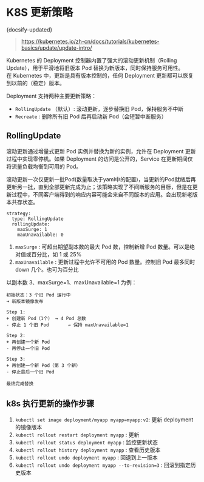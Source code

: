 # K8S 更新策略
{docsify-updated}

> https://kubernetes.io/zh-cn/docs/tutorials/kubernetes-basics/update/update-intro/

Kubernetes 的 Deployment 控制器内置了强大的滚动更新机制（Rolling Update），用于平滑地将旧版本 Pod 替换为新版本，同时保持服务可用性。  
在 Kubernetes 中，更新是具有版本控制的，任何 Deployment 更新都可以恢复到以前的（稳定）版本。

Deployment 支持两种主要更新策略：
+ `RollingUpdate` （默认）: 滚动更新，逐步替换旧 Pod，保持服务不中断
+ `Recreate` : 删除所有旧 Pod 后再启动新 Pod（会短暂中断服务）

## RollingUpdate
滚动更新通过增量式更新 Pod 实例并替换为新的实例，允许在 Deployment 更新过程中实现零停机。如果 Deployment 的访问是公开的，Service 在更新期间仅将流量负载均衡到可用的 Pod。

滚动更新一次仅更新一批Pod(数量取决于yaml中的配置)，当更新的Pod就绪后再更新另一批，直到全部更新完成为止；该策略实现了不间断服务的目标，但是在更新过程中，不同客户端得到的响应内容可能会来自不同版本的应用。会出现新老版本共存状态。

```
strategy:
  type: RollingUpdate
  rollingUpdate:
    maxSurge: 1
    maxUnavailable: 0
```
1. `maxSurge` : 可超出期望副本数的最大 Pod 数，控制新增 Pod 数量。可以是绝对值或百分比，如 1 或 25%
2. `maxUnavailable` : 更新过程中允许不可用的 Pod 数量。控制旧 Pod 最多同时 down 几个。也可为百分比


以副本数 3、maxSurge=1、maxUnavailable=1 为例：
```
初始状态：3 个旧 Pod 运行中
➜ 新版本镜像发布

Step 1:
+ 创建新 Pod（1个） → 4 Pod 总数
- 停止 1 个旧 Pod       → 保持 maxUnavailable=1

Step 2:
+ 再创建一个新 Pod
- 再停止一个旧 Pod

Step 3:
+ 再创建一个新 Pod（第 3 个新）
- 停止最后一个旧 Pod

最终完成替换
```

## k8s 执行更新的操作步骤
1. `kubectl set image deployment/myapp myapp=myapp:v2`: 更新 deployment 的镜像版本
2. `kubectl rollout restart deployment myapp` : 更新
3. `kubectl rollout status deployment myapp` : 监控更新状态
4. `kubectl rollout history deployment myapp` : 查看历史版本
5. `kubectl rollout undo deployment myapp` : 回退到上一版本
6. `kubectl rollout undo deployment myapp --to-revision=3` : 回滚到指定历史版本